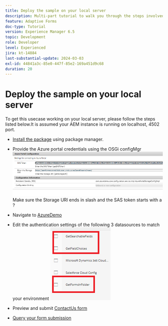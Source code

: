 ```yaml
---
title: Deploy the sample on your local server
description: Multi-part tutorial to walk you through the steps involved in querying form submissions stored in Azure portal
feature: Adaptive Forms
doc-type: Tutorial
version: Experience Manager 6.5
topic: Development
role: Developer
level: Experienced
jira: kt-14884
last-substantial-update: 2024-03-03
exl-id: 44841a3c-85e0-447f-85e2-169a451d9c68
duration: 20
---
```

# Deploy the sample on your local server

To get this usecase working on your local server, please follow the steps listed below.It is assumed your AEM instance is running on localhost, 4502 port.

* [Install the package](assets/azuredemo.all-1.0.0-SNAPSHOT.zip) using package manager.

* Provide the Azure portal credentials using the OSGi configMgr
![azure-portal](assets/azure-portal-config.png)
    Make sure the Storage URI ends in slash and the SAS token starts with a ?
* Navigate to [AzureDemo](http://localhost:4502/libs/fd/fdm/gui/components/admin/fdmcloudservice/fdm.html/conf/azuredemo)

* Edit the authentication settings of the following 3 datasources to match your environment
![data-sources](assets/fdm-data-sources.png)

* Preview and submit [ContactUs form](http://localhost:4502/content/dam/formsanddocuments/azureportal/contactus/jcr:content?wcmmode=disabled)

* [Query your form submission](http://localhost:4502/content/dam/formsanddocuments/azureportal/queryformsubmissions/jcr:content?wcmmode=disabled)
